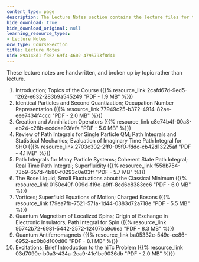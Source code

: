 ```yaml
---
content_type: page
description: The Lecture Notes section contains the lecture files for the course.
hide_download: true
hide_download_original: null
learning_resource_types:
- Lecture Notes
ocw_type: CourseSection
title: Lecture Notes
uid: 89a148d1-f362-69f4-4602-4795793f8d41
---
```


These lecture notes are handwritten, and broken up by topic rather than lecture.

1.  Introduction; Topics of the Course ({{% resource_link 2cafd67d-9ed5-1262-e632-283b9a545249 "PDF - 1.9 MB" %}})
2.  Identical Particles and Second Quantization; Occupation Number Representation ({{% resource_link 77949c25-b372-4914-82ae-eee7434f4ccc "PDF - 2.0 MB" %}})
3.  Creation and Annihilation Operators ({{% resource_link c8e74b4f-00a8-eb24-c28b-ecddae93fefa "PDF - 5.6 MB" %}})
4.  Review of Path Integrals for Single Particle QM; Path Integrals and Statistical Mechanics; Evaluation of Imaginary Time Path Integral for SHO ({{% resource_link 2703c302-2ff0-05f0-fddc-cb42d13225af "PDF - 4.1 MB" %}})
5.  Path Integrals for Many Particle Systems; Coherent State Path Integral; Real Time Path Integral; Superfluidity ({{% resource_link f558b754-73b9-657d-4b80-f0293c0e03ff "PDF - 5.7 MB" %}})
6.  The Bose Liquid; Small Fluctuations about the Classical Minimum ({{% resource_link 0150c40f-009d-f19e-a9ff-8cd6c8383cc6 "PDF - 6.0 MB" %}})
7.  Vortices; Superfluid Equations of Motion; Charged Bosons ({{% resource_link f79ea7fb-7521-571a-1d44-0383d72a718e "PDF - 5.5 MB" %}})
8.  Quantum Magnetism of Localized Spins; Origin of Exchange in Electronic Insulators; Path Integral for Spin ({{% resource_link 95742b72-6981-5442-2572-12407ba9c6ea "PDF - 8.3 MB" %}})
9.  Quantum Antiferromagnets ({{% resource_link ba05332e-549c-ec86-6952-ec0b8d100d80 "PDF - 8.1 MB" %}})
10.  Excitations; Brief Introduction to the hiTc Problem ({{% resource_link 03d7090e-b0a3-434a-2ca9-41e1bc9036db "PDF - 2.0 MB" %}})